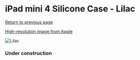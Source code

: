 # iPad mini 4 Silicone Case - Lilac

[Return to previous page](/ipad_mini4)

[High-resolution image from Apple](https://store.storeimages.cdn-apple.com/8756/as-images.apple.com/is/MMM42?wid=4500&hei=4500&fmt=png)

<div style="width: 384px"><img src="/everyphone/MMM42.png" alt="Lilac"></div>

### Under construction
